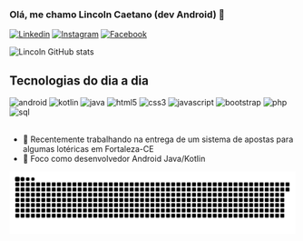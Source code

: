 ### Olá, me chamo Lincoln Caetano (dev Android) 👋

[![Linkedin](https://img.shields.io/badge/LinkedIn-0077B5?style=for-the-badge&logo=linkedin&logoColor=white)](www.linkedin.com/in/ant-lincoln)
[![Instagram](https://img.shields.io/badge/Instagram-E4405F?style=for-the-badge&logo=instagram&logoColor=white)](https://www.instagram.com/antlincoln/)
[![Facebook](https://img.shields.io/badge/Facebook-1877F2?style=for-the-badge&logo=facebook&logoColor=white)](https://www.facebook.com/itzlincoln/)

![Lincoln GitHub stats](https://github-readme-stats.vercel.app/api?username=ant-lincoln&show_icons=true&theme=dracula)

## Tecnologias do dia a dia

<div style="display: inline_block">
    <img alight="center" alt="android" src="https://img.shields.io/badge/Android%20Studio-3DDC84.svg?style=for-the-badge&logo=android-studio&logoColor=white">
    <img alight="center" alt="kotlin" src="https://img.shields.io/badge/kotlin-%230095D5.svg?style=for-the-badge&logo=kotlin&logoColor=white">
    <img alight="center" alt="java" src="https://img.shields.io/badge/Java-ED8B00?style=for-the-badge&logo=openjdk&logoColor=white">
    <img alight="center" alt="html5" src="https://img.shields.io/badge/HTML5-E34F26?style=for-the-badge&logo=html5&logoColor=white">
    <img alight="center" alt="css3" src="https://img.shields.io/badge/CSS3-1572B6?style=for-the-badge&logo=css3&logoColor=white">
    <img alight="center" alt="javascript" src="https://img.shields.io/badge/JavaScript-323330?style=for-the-badge&logo=javascript&logoColor=F7DF1E">
    <img alight="center" alt="bootstrap" src="https://img.shields.io/badge/Bootstrap-563D7C?style=for-the-badge&logo=bootstrap&logoColor=white">
    <img alight="center" alt="php" src="https://img.shields.io/badge/PHP-777BB4?style=for-the-badge&logo=php&logoColor=white">
    <img alight="center" alt="sql" src="https://img.shields.io/badge/MySQL-00000F?style=for-the-badge&logo=mysql&logoColor=white">
<div><br>

- 🔭 Recentemente trabalhando na entrega de um sistema de apostas para algumas lotéricas em Fortaleza-CE
- 🌱 Foco como desenvolvedor Android Java/Kotlin

    
 ![Snake animation](https://github.com/ant-lincoln/ant-lincoln/blob/output/github-contribution-grid-snake.svg)    
